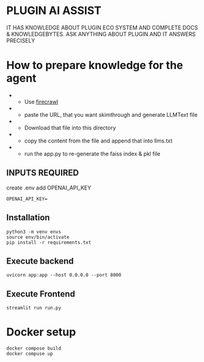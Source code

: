 # PLUGIN AI ASSIST

IT HAS KNOWLEDGE ABOUT PLUGIN ECO SYSTEM AND COMPLETE DOCS & KNOWLEDGEBYTES. ASK ANYTHING ABOUT PLUGIN AND IT ANSWERS PRECISELY

# How to prepare knowledge for the agent

- * Use [firecrawl](https://llmstxt.firecrawl.dev/)
- * paste the URL, that you want skimthrough and generate LLMText file
- * Download that file into this directory
- * copy the content from the file and append that into llms.txt
- * run the app.py to re-generate the faiss index & pkl file

## INPUTS REQUIRED
create .env
add OPENAI_API_KEY
```
OPENAI_API_KEY=
```

## Installation

```
python3 -m venv envs
source env/bin/activate
pip install -r requirements.txt
```

## Execute backend

```
uvicorn app:app --host 0.0.0.0 --port 8000
```

## Execute Frontend

```
streamlit run run.py    
```


# Docker setup

```
docker compose build
docker compuse up
```